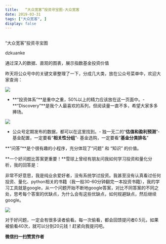 ```yaml
---
title:   “大众宽客”投资寻宝图-大众宽客
date: 2019-03-31
tags: ["大众宽客", ]
display: false
---
```



## 



“大众宽客”投资寻宝图




dzkuanke




通过深入的数据、直观的图表，展示指数基金投资价值




昨天将公众号中的关键文章整理了一下，分成几大类，放在公众号菜单中，欢迎大家查询：





<img class="" data-copyright="0" data-ratio="0.9259259259259259" data-s="300,640" src="https://mmbiz.qpic.cn/mmbiz_jpg/PKw3FQPmhIjt6fTgUrW2ibKHgZKMolrDedHuvuscwwzSWxjYiciagrErxPcLt0whwibwH6ZEIb8n637BQ29T6Gx1ew/640?wx_fmt=jpeg" data-type="jpeg" data-w="1080" style="font-family: -apple-system-font, BlinkMacSystemFont, &quot;Helvetica Neue&quot;, &quot;PingFang SC&quot;, &quot;Hiragino Sans GB&quot;, &quot;Microsoft YaHei UI&quot;, &quot;Microsoft YaHei&quot;, Arial, sans-serif;"/>


- **“投资体系”**是重中之重，50%以上的精力应该放在这一页面中。- **“Discovery”**是我个人最喜欢的系列，但阅读量一直不多，希望大家多多捧场。






 

<img class="" data-copyright="0" data-ratio="0.9222222222222223" data-s="300,640" src="https://mmbiz.qpic.cn/mmbiz_jpg/PKw3FQPmhIjt6fTgUrW2ibKHgZKMolrDeEaXs7JElmWv9MgnFWAS89v6Mq3hgMPm2S1EuXjDQ2Q6jRvG4o0Pia8A/640?wx_fmt=jpeg" data-type="jpeg" data-w="1080" style=""/>


- 公众号定期发布的数据，都可以在这里找到。- 独一无二的“**估值和盈利预测**”- 基金配置，一定要看“**相关性分组**”- 基金选购，一定要看“**基金分类排名**”




 

**“问答”**是个很有趣的小程序，充分体现了“问题” 和 “知识” 的价值。



**一个好问题比答案更重要！**雪球上曾经有朋友问我如何学习投资和量化分析，我的回答是：



非常不好意思，我是纯业余爱好者，没有系统学过投资。我甚至没有认真看过任何投资、量化、python相关的书籍（我一般30-60分钟翻完一本投资书籍），我的学习工具就是google，从一个问题开始不断地google答案，对比不同答案的不同之处，思考每个答案的优缺点，为什么会有这些优缺点，如何规避缺点，然后继续google。

<img class="" data-copyright="0" data-ratio="1.5888888888888888" data-s="300,640" src="https://mmbiz.qpic.cn/mmbiz_jpg/PKw3FQPmhIjt6fTgUrW2ibKHgZKMolrDep87DmhQEGT0d2fDPXpe2LSj3CIODMl7WbXh9lavibgicq76ENrMsDvcw/640?wx_fmt=jpeg" data-type="jpeg" data-w="1080" style=""/>



对于好问题，一定会有很多读者偷看。每一次偷看，都会回馈提问者0.5元，如果被偷看40次，就可以分到20元钱！赶紧向我提问吧。










**微信扫一扫赞赏作者**